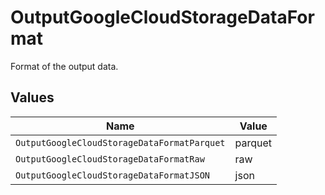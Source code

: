 # OutputGoogleCloudStorageDataFormat

Format of the output data.


## Values

| Name                                        | Value                                       |
| ------------------------------------------- | ------------------------------------------- |
| `OutputGoogleCloudStorageDataFormatParquet` | parquet                                     |
| `OutputGoogleCloudStorageDataFormatRaw`     | raw                                         |
| `OutputGoogleCloudStorageDataFormatJSON`    | json                                        |